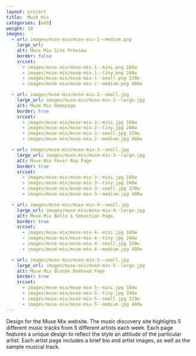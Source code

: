 ```yaml
---
layout: project
title:  Muse Mix
categories: [web]
weight: 10
images:
  - url: images/muse-mix/muse-mix-1--medium.png
    large_url:
    alt: Muse Mix Site Preview
    border: false
    srcset:
      - images/muse-mix/muse-mix-1--mini.png 160w
      - images/muse-mix/muse-mix-1--tiny.png 240w
      - images/muse-mix/muse-mix-1--small.png 320w
      - images/muse-mix/muse-mix-1--medium.png 480w

  - url: images/muse-mix/muse-mix-2--small.jpg
    large_url: images/muse-mix/muse-mix-2--large.jpg
    alt: Muse Mix Homepage
    border: true
    srcset:
      - images/muse-mix/muse-mix-2--mini.jpg 160w
      - images/muse-mix/muse-mix-2--tiny.jpg 240w
      - images/muse-mix/muse-mix-2--small.jpg 320w
      - images/muse-mix/muse-mix-2--medium.jpg 480w

  - url: images/muse-mix/muse-mix-3--small.jpg
    large_url: images/muse-mix/muse-mix-3--large.jpg
    alt: Muse Mix Fever Ray Page
    border: true
    srcset:
      - images/muse-mix/muse-mix-3--mini.jpg 160w
      - images/muse-mix/muse-mix-3--tiny.jpg 240w
      - images/muse-mix/muse-mix-3--small.jpg 320w
      - images/muse-mix/muse-mix-3--medium.jpg 480w

  - url: images/muse-mix/muse-mix-4--small.jpg
    large_url: images/muse-mix/muse-mix-4--large.jpg
    alt: Muse Mix Belle & Sebastian Page
    border: true
    srcset:
      - images/muse-mix/muse-mix-4--mini.jpg 160w
      - images/muse-mix/muse-mix-4--tiny.jpg 240w
      - images/muse-mix/muse-mix-4--small.jpg 320w
      - images/muse-mix/muse-mix-4--medium.jpg 480w

  - url: images/muse-mix/muse-mix-5--small.jpg
    large_url: images/muse-mix/muse-mix-5--large.jpg
    alt: Muse Mix Blonde Redhead Page
    border: true
    srcset:
      - images/muse-mix/muse-mix-5--mini.jpg 160w
      - images/muse-mix/muse-mix-5--tiny.jpg 240w
      - images/muse-mix/muse-mix-5--small.jpg 320w
      - images/muse-mix/muse-mix-5--medium.jpg 480w
---
```


Design for the Muse Mix website. The music discovery site highlights 5 different music tracks from 5 different artists each week. Each page features a unique design to reflect the style an attitude of the particular artist. Each artist page includes a brief bio and artist images, as well as the sample musical track.
